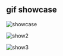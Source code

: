 ## gif showcase


![showcase](https://i.gyazo.com/67d666262ef07e71b94ae17e32bd5dec.gif)

![show2](https://i.gyazo.com/54a967b86e869ccb55932dbd2ec580ad.gif)

![show3](https://gyazo.com/9d57b45c57d9ba100f4c856a61928354.gif)

